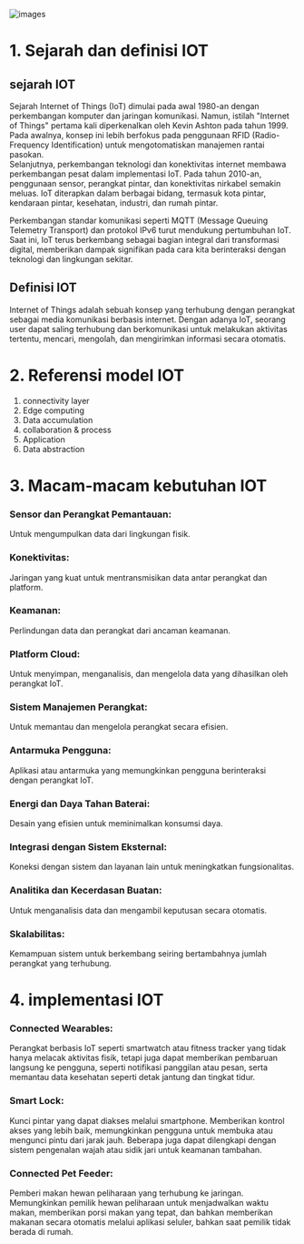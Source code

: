 ![images](https://github.com/Sonofthanos/iot-pertemuan1/assets/111565036/35afe538-134d-4bcc-a836-ec8c0846e548)

# 1. Sejarah dan definisi IOT
   ## sejarah IOT
Sejarah Internet of Things (IoT) dimulai pada awal 1980-an dengan perkembangan komputer dan jaringan komunikasi. Namun, istilah "Internet of Things" pertama kali diperkenalkan oleh Kevin Ashton pada tahun 1999. Pada awalnya, konsep ini lebih berfokus pada penggunaan RFID (Radio-Frequency Identification) untuk mengotomatiskan manajemen rantai pasokan.   
Selanjutnya, perkembangan teknologi dan konektivitas internet membawa perkembangan pesat dalam implementasi IoT. Pada tahun 2010-an, penggunaan sensor, perangkat pintar, dan konektivitas nirkabel semakin meluas. IoT diterapkan dalam berbagai bidang, termasuk kota pintar, kendaraan pintar, kesehatan, industri, dan rumah pintar.

Perkembangan standar komunikasi seperti MQTT (Message Queuing Telemetry Transport) dan protokol IPv6 turut mendukung pertumbuhan IoT. Saat ini, IoT terus berkembang sebagai bagian integral dari transformasi digital, memberikan dampak signifikan pada cara kita berinteraksi dengan teknologi dan lingkungan sekitar.

## Definisi IOT 
Internet of Things adalah sebuah konsep yang terhubung dengan perangkat sebagai media komunikasi berbasis internet. Dengan adanya IoT, seorang user dapat saling terhubung dan berkomunikasi untuk melakukan aktivitas tertentu, mencari, mengolah, dan mengirimkan informasi secara otomatis.

# 2. Referensi model IOT
   1. connectivity layer
   2. Edge computing
   3. Data accumulation
   4. collaboration & process
   5. Application
   6. Data abstraction

# 3. Macam-macam kebutuhan IOT
### Sensor dan Perangkat Pemantauan:
Untuk mengumpulkan data dari lingkungan fisik.

### Konektivitas:
Jaringan yang kuat untuk mentransmisikan data antar perangkat dan platform.

### Keamanan: 
Perlindungan data dan perangkat dari ancaman keamanan.

### Platform Cloud: 
Untuk menyimpan, menganalisis, dan mengelola data yang dihasilkan oleh perangkat IoT.

### Sistem Manajemen Perangkat: 
Untuk memantau dan mengelola perangkat secara efisien.

### Antarmuka Pengguna:
Aplikasi atau antarmuka yang memungkinkan pengguna berinteraksi dengan perangkat IoT.

### Energi dan Daya Tahan Baterai:
Desain yang efisien untuk meminimalkan konsumsi daya.

### Integrasi dengan Sistem Eksternal:
Koneksi dengan sistem dan layanan lain untuk meningkatkan fungsionalitas.

### Analitika dan Kecerdasan Buatan: 
Untuk menganalisis data dan mengambil keputusan secara otomatis.

### Skalabilitas:
Kemampuan sistem untuk berkembang seiring bertambahnya jumlah perangkat yang terhubung.

# 4. implementasi IOT
### Connected Wearables: 
Perangkat berbasis IoT seperti smartwatch atau fitness tracker yang tidak hanya melacak aktivitas fisik, tetapi juga dapat memberikan pembaruan langsung ke pengguna, seperti notifikasi panggilan atau pesan, serta memantau data kesehatan seperti detak jantung dan tingkat tidur.

### Smart Lock: 
Kunci pintar yang dapat diakses melalui smartphone. Memberikan kontrol akses yang lebih baik, memungkinkan pengguna untuk membuka atau mengunci pintu dari jarak jauh. Beberapa juga dapat dilengkapi dengan sistem pengenalan wajah atau sidik jari untuk keamanan tambahan.

### Connected Pet Feeder:
Pemberi makan hewan peliharaan yang terhubung ke jaringan. Memungkinkan pemilik hewan peliharaan untuk menjadwalkan waktu makan, memberikan porsi makan yang tepat, dan bahkan memberikan makanan secara otomatis melalui aplikasi seluler, bahkan saat pemilik tidak berada di rumah.
